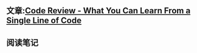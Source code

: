 ## 文章:[Code Review - What You Can Learn From a Single Line of Code](https://www.codeproject.com/Articles/1223338/Code-Review-What-You-Can-Learn-From-a-Single-Line)

## 阅读笔记